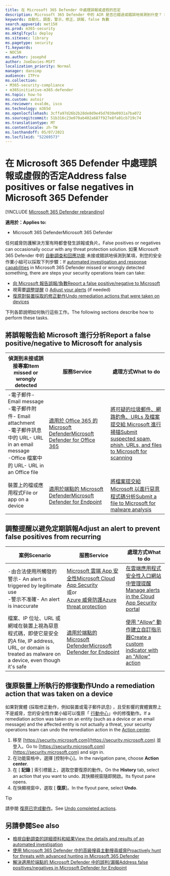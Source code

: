 ```yaml
---
title: 在 Microsoft 365 Defender 中處理誤報或虛假的否定
description: Microsoft 365 Defender 中的 AIR 是否已錯過或錯誤地偵測到什麼？ 瞭解如何將誤報或錯誤否定提交給 Microsoft 進行分析。
keywords: 自動化，調查，警示，修正，誤報，false 負數
search.appverid: met150
ms.prod: m365-security
ms.mktglfcycl: deploy
ms.sitesec: library
ms.pagetype: security
f1.keywords:
- NOCSH
ms.author: josephd
author: JoeDavies-MSFT
localization_priority: Normal
manager: dansimp
audience: ITPro
ms.collection:
- M365-security-compliance
- m365initiative-m365-defender
ms.topic: how-to
ms.custom: autoir
ms.reviewer: evaldm, isco
ms.technology: m365d
ms.openlocfilehash: 3cffa97d26b2b28de8d9e45d7030e0931a7ba072
ms.sourcegitcommit: 51b316c23e070ab402a687f927e8fa01cb719c74
ms.translationtype: MT
ms.contentlocale: zh-TW
ms.lasthandoff: 05/07/2021
ms.locfileid: "52269573"
---
```

# <a name="address-false-positives-or-false-negatives-in-microsoft-365-defender"></a><span data-ttu-id="990ce-105">在 Microsoft 365 Defender 中處理誤報或虛假的否定</span><span class="sxs-lookup"><span data-stu-id="990ce-105">Address false positives or false negatives in Microsoft 365 Defender</span></span>

[!INCLUDE [Microsoft 365 Defender rebranding](../includes/microsoft-defender.md)]

<span data-ttu-id="990ce-106">**適用於：**</span><span class="sxs-lookup"><span data-stu-id="990ce-106">**Applies to:**</span></span>
- <span data-ttu-id="990ce-107">Microsoft 365 Defender</span><span class="sxs-lookup"><span data-stu-id="990ce-107">Microsoft 365 Defender</span></span>

<span data-ttu-id="990ce-108">任何威脅防護解決方案有時都會發生誤報或負片。</span><span class="sxs-lookup"><span data-stu-id="990ce-108">False positives or negatives can occasionally occur with any threat protection solution.</span></span> <span data-ttu-id="990ce-109">如果 Microsoft 365 Defender 中的 [自動調查和回應功能](m365d-autoir.md) 未接或錯誤地偵測到某項，則您的安全作業小組可以採取下列步驟：</span><span class="sxs-lookup"><span data-stu-id="990ce-109">If [automated investigation and response capabilities](m365d-autoir.md) in Microsoft 365 Defender missed or wrongly detected something, there are steps your security operations team can take:</span></span>

- [<span data-ttu-id="990ce-110">向 Microsoft 報告誤報/負數</span><span class="sxs-lookup"><span data-stu-id="990ce-110">Report a false positive/negative to Microsoft</span></span>](#report-a-false-positivenegative-to-microsoft-for-analysis)
- <span data-ttu-id="990ce-111">視需要[調整提醒](#adjust-an-alert-to-prevent-false-positives-from-recurring) () </span><span class="sxs-lookup"><span data-stu-id="990ce-111">[Adjust your alerts](#adjust-an-alert-to-prevent-false-positives-from-recurring) (if needed)</span></span>
- [<span data-ttu-id="990ce-112">復原對裝置採取的修正動作</span><span class="sxs-lookup"><span data-stu-id="990ce-112">Undo remediation actions that were taken on devices</span></span>](#undo-a-remediation-action-that-was-taken-on-a-device)

<span data-ttu-id="990ce-113">下列各節說明如何執行這些工作。</span><span class="sxs-lookup"><span data-stu-id="990ce-113">The following sections describe how to perform these tasks.</span></span>

## <a name="report-a-false-positivenegative-to-microsoft-for-analysis"></a><span data-ttu-id="990ce-114">將誤報報告給 Microsoft 進行分析</span><span class="sxs-lookup"><span data-stu-id="990ce-114">Report a false positive/negative to Microsoft for analysis</span></span>

|<span data-ttu-id="990ce-115">偵測到未接或誤接專案</span><span class="sxs-lookup"><span data-stu-id="990ce-115">Item missed or wrongly detected</span></span> |<span data-ttu-id="990ce-116">服務</span><span class="sxs-lookup"><span data-stu-id="990ce-116">Service</span></span>  |<span data-ttu-id="990ce-117">處理方式</span><span class="sxs-lookup"><span data-stu-id="990ce-117">What to do</span></span>  |
|---------|---------|---------|
|<span data-ttu-id="990ce-118">-電子郵件</span><span class="sxs-lookup"><span data-stu-id="990ce-118">- Email message</span></span> <br/><span data-ttu-id="990ce-119">-電子郵件附件</span><span class="sxs-lookup"><span data-stu-id="990ce-119">- Email attachment</span></span> <br/><span data-ttu-id="990ce-120">-電子郵件訊息中的 URL</span><span class="sxs-lookup"><span data-stu-id="990ce-120">- URL in an email message</span></span><br/><span data-ttu-id="990ce-121">-Office 檔案中的 URL</span><span class="sxs-lookup"><span data-stu-id="990ce-121">- URL in an Office file</span></span>      |[<span data-ttu-id="990ce-122">適用於 Office 365 的 Microsoft Defender</span><span class="sxs-lookup"><span data-stu-id="990ce-122">Microsoft Defender for Office 365</span></span>](/microsoft-365/security/office-365-security/defender-for-office-365)        |[<span data-ttu-id="990ce-123">將可疑的垃圾郵件、網路釣魚、URLs 及檔案提交給 Microsoft 進行掃描</span><span class="sxs-lookup"><span data-stu-id="990ce-123">Submit suspected spam, phish, URLs, and files to Microsoft for scanning</span></span>](../office-365-security/admin-submission.md)         |
|<span data-ttu-id="990ce-124">裝置上的檔或應用程式</span><span class="sxs-lookup"><span data-stu-id="990ce-124">File or app on a device</span></span>    |[<span data-ttu-id="990ce-125">適用於端點的 Microsoft Defender</span><span class="sxs-lookup"><span data-stu-id="990ce-125">Microsoft Defender for Endpoint</span></span>](/windows/security/threat-protection)         |[<span data-ttu-id="990ce-126">將檔案提交給 Microsoft 以進行惡意程式碼分析</span><span class="sxs-lookup"><span data-stu-id="990ce-126">Submit a file to Microsoft for malware analysis</span></span>](https://www.microsoft.com/wdsi/filesubmission)         |

## <a name="adjust-an-alert-to-prevent-false-positives-from-recurring"></a><span data-ttu-id="990ce-127">調整提醒以避免定期誤報</span><span class="sxs-lookup"><span data-stu-id="990ce-127">Adjust an alert to prevent false positives from recurring</span></span>

|<span data-ttu-id="990ce-128">案例</span><span class="sxs-lookup"><span data-stu-id="990ce-128">Scenario</span></span> |<span data-ttu-id="990ce-129">服務</span><span class="sxs-lookup"><span data-stu-id="990ce-129">Service</span></span> |<span data-ttu-id="990ce-130">處理方式</span><span class="sxs-lookup"><span data-stu-id="990ce-130">What to do</span></span> |
|--------|--------|--------|
|<span data-ttu-id="990ce-131">-由合法使用所觸發的警示</span><span class="sxs-lookup"><span data-stu-id="990ce-131">- An alert is triggered by legitimate use</span></span> <br/><span data-ttu-id="990ce-132">-警示不准確</span><span class="sxs-lookup"><span data-stu-id="990ce-132">- An alert is inaccurate</span></span>    |[<span data-ttu-id="990ce-133">Microsoft 雲端 App 安全性</span><span class="sxs-lookup"><span data-stu-id="990ce-133">Microsoft Cloud App Security</span></span>](/cloud-app-security)<br/> <span data-ttu-id="990ce-134">或</span><span class="sxs-lookup"><span data-stu-id="990ce-134">or</span></span> <br/>[<span data-ttu-id="990ce-135">Azure 威脅防護</span><span class="sxs-lookup"><span data-stu-id="990ce-135">Azure threat protection</span></span>](/azure/security/fundamentals/threat-detection)         |[<span data-ttu-id="990ce-136">在雲端應用程式安全性入口網站中管理提醒</span><span class="sxs-lookup"><span data-stu-id="990ce-136">Manage alerts in the Cloud App Security portal</span></span>](/cloud-app-security/managing-alerts)         |
|<span data-ttu-id="990ce-137">檔案、IP 位址、URL 或網域在裝置上視為惡意程式碼，即使它是安全的</span><span class="sxs-lookup"><span data-stu-id="990ce-137">A file, IP address, URL, or domain is treated as malware on a device, even though it's safe</span></span>|[<span data-ttu-id="990ce-138">適用於端點的 Microsoft Defender</span><span class="sxs-lookup"><span data-stu-id="990ce-138">Microsoft Defender for Endpoint</span></span>](/windows/security/threat-protection) |[<span data-ttu-id="990ce-139">使用 "Allow" 動作建立自訂指示器</span><span class="sxs-lookup"><span data-stu-id="990ce-139">Create a custom indicator with an "Allow" action</span></span>](/windows/security/threat-protection/microsoft-defender-atp/manage-indicators) |

## <a name="undo-a-remediation-action-that-was-taken-on-a-device"></a><span data-ttu-id="990ce-140">復原裝置上所執行的修復動作</span><span class="sxs-lookup"><span data-stu-id="990ce-140">Undo a remediation action that was taken on a device</span></span>

<span data-ttu-id="990ce-141">如果對實體 (採取修正動作，例如裝置或電子郵件訊息) ，且受影響的實體實際上不是威脅，您的安全性作業小組可以復原「 [行動中心](m365d-action-center.md)」中的修復動作。</span><span class="sxs-lookup"><span data-stu-id="990ce-141">If a remediation action was taken on an entity (such as a device or an email message) and the affected entity is not actually a threat, your security operations team can undo the remediation action in the [Action center](m365d-action-center.md).</span></span>

1. <span data-ttu-id="990ce-142">移至 [https://security.microsoft.com](https://security.microsoft.com) 並登入。</span><span class="sxs-lookup"><span data-stu-id="990ce-142">Go to [https://security.microsoft.com](https://security.microsoft.com) and sign in.</span></span> 
2. <span data-ttu-id="990ce-143">在功能窗格中，選擇 [控制中心]。</span><span class="sxs-lookup"><span data-stu-id="990ce-143">In the navigation pane, choose **Action center**.</span></span> 
3. <span data-ttu-id="990ce-144">在 [ **記錄** ] 索引標籤上，選取您要復原的動作。</span><span class="sxs-lookup"><span data-stu-id="990ce-144">On the **History** tab, select an action that you want to undo.</span></span> <span data-ttu-id="990ce-145">其快顯視窗隨即開啟。</span><span class="sxs-lookup"><span data-stu-id="990ce-145">Its flyout pane opens.</span></span>
4. <span data-ttu-id="990ce-146">在快顯視窗中，選取 [ **復原**]。</span><span class="sxs-lookup"><span data-stu-id="990ce-146">In the flyout pane, select **Undo**.</span></span>

> [!TIP]
> <span data-ttu-id="990ce-147">請參閱 [復原已完成動作](m365d-autoir-actions.md#undo-completed-actions)。</span><span class="sxs-lookup"><span data-stu-id="990ce-147">See [Undo completed actions](m365d-autoir-actions.md#undo-completed-actions).</span></span>

## <a name="see-also"></a><span data-ttu-id="990ce-148">另請參閱</span><span class="sxs-lookup"><span data-stu-id="990ce-148">See also</span></span>

- [<span data-ttu-id="990ce-149">檢視自動調查的詳細資料和結果</span><span class="sxs-lookup"><span data-stu-id="990ce-149">View the details and results of an automated investigation</span></span>](m365d-autoir-results.md)
- [<span data-ttu-id="990ce-150">使用 Microsoft 365 Defender 中的高級搜尋主動搜尋威脅</span><span class="sxs-lookup"><span data-stu-id="990ce-150">Proactively hunt for threats with advanced hunting in Microsoft 365 Defender</span></span>](advanced-hunting-overview.md)
- [<span data-ttu-id="990ce-151">解決適用於端點的 Microsoft Defender 中的誤判/漏報</span><span class="sxs-lookup"><span data-stu-id="990ce-151">Address false positives/negatives in Microsoft Defender for Endpoint</span></span>](/windows/security/threat-protection/microsoft-defender-atp/defender-endpoint-false-positives-negatives)